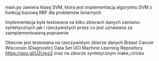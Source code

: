 main.py zawiera klasę SVM, która jest implementacją algorytmu SVM z funkcją bazową RBF dla problemów binarnych

Implementacja była testowana na kilku zbiorach danych zarówno syntetycznych jak i rzeczywistych przez co jest uznawana za zaimplementowaną poprawnie

Obecnie jest testowana na rzeczywistym zbiorze danych Breast Cancer Wisconsin (Diagnostic) Data Set UCI Machine Learning Repository https://goo.gl/U2Uwz2 oraz na zbiorze syntetycznym make_circles

